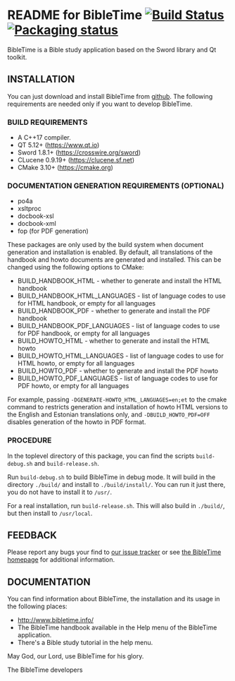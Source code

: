 README for BibleTime [![Build Status](https://travis-ci.org/bibletime/bibletime.svg?branch=master)](https://travis-ci.org/bibletime/bibletime)[![Packaging status](https://repology.org/badge/tiny-repos/bibletime.svg)](https://repology.org/metapackage/bibletime)
====================

BibleTime is a Bible study application based on the Sword library and
Qt toolkit.

## INSTALLATION

You can just download and install BibleTime from
[github](https://github.com/bibletime/bibletime/releases/latest).
The following requirements are needed only if you want to develop BibleTime.

### BUILD REQUIREMENTS
 - A C++17 compiler.
 - QT 5.12+ (https://www.qt.io)
 - Sword 1.8.1+ (https://crosswire.org/sword)
 - CLucene 0.9.19+ (https://clucene.sf.net)
 - CMake 3.10+ (https://cmake.org)

### DOCUMENTATION GENERATION REQUIREMENTS (OPTIONAL)
 - po4a
 - xsltproc
 - docbook-xsl
 - docbook-xml
 - fop (for PDF generation)

These packages are only used by the build system when document generation and
installation is enabled. By default, all translations of the handbook and howto
documents are generated and installed. This can be changed using the following
options to CMake:

 * BUILD_HANDBOOK_HTML - whether to generate and install the HTML handbook
 * BUILD_HANDBOOK_HTML_LANGUAGES
       - list of language codes to use for HTML handbook, or empty for all
         languages
 * BUILD_HANDBOOK_PDF - whether to generate and install the PDF handbook
 * BUILD_HANDBOOK_PDF_LANGUAGES
       - list of language codes to use for PDF handbook, or empty for all
         languages
 * BUILD_HOWTO_HTML - whether to generate and install the HTML howto
 * BUILD_HOWTO_HTML_LANGUAGES
       - list of language codes to use for HTML howto, or empty for all
         languages
 * BUILD_HOWTO_PDF - whether to generate and install the PDF howto
 * BUILD_HOWTO_PDF_LANGUAGES
       - list of language codes to use for PDF howto, or empty for all languages

For example, passing `-DGENERATE-HOWTO_HTML_LANGUAGES=en;et` to the cmake
command to restricts generation and installation of howto HTML versions to the
English and Estonian translations only, and `-DBUILD_HOWTO_PDF=OFF` disables
generation of the howto in PDF format.


### PROCEDURE

In the toplevel directory of this package, you can find
the scripts `build-debug.sh` and `build-release.sh`.

Run `build-debug.sh` to build BibleTime in debug mode.
It will build in the directory `./build/` and install to
`./build/install/`. You can run it just there, you do not
have to install it to `/usr/`.

For a real installation, run `build-release.sh`. This will
also build in `./build/`, but then install to `/usr/local`.


## FEEDBACK

Please report any bugs your find to
[our issue tracker](https://github.com/bibletime/bibletime/issues)
or see [the BibleTime homepage](http://www.bibletime.info/) for additional information.

## DOCUMENTATION

You can find information about BibleTime, the installation
and its usage in the following places:
 - http://www.bibletime.info/
 - The BibleTime handbook available in the Help menu of the BibleTime application.
 - There's a Bible study tutorial in the help menu.

May God, our Lord, use BibleTime for his glory.

The BibleTime developers
